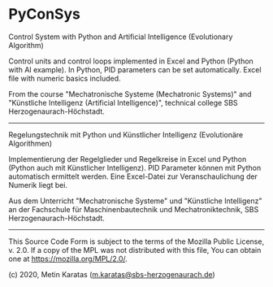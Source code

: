 # PyConSys
Control System with Python and Artificial Intelligence (Evolutionary Algorithm)

Control units and control loops implemented in Excel and Python (Python with AI example). In Python, PID parameters can be set automatically. Excel file with numeric basics included.

From the course "Mechatronische Systeme (Mechatronic Systems)" and "Künstliche Intelligenz (Artificial Intelligence)", technical college SBS Herzogenaurach-Höchstadt.
___________________________________________________________________________________________

Regelungstechnik mit Python und Künstlicher Intelligenz (Evolutionäre Algorithmen)

Implementierung der Regelglieder und Regelkreise in Excel und Python (Python auch mit Künstlicher Intelligenz). PID Parameter können mit Python automatisch ermittelt werden. Eine Excel-Datei zur Veranschaulichung der Numerik liegt bei.

Aus dem Unterricht "Mechatronische Systeme" und "Künstliche Intelligenz" an der Fachschule für Maschinenbautechnik und Mechatroniktechnik, SBS Herzogenaurach-Höchstadt.

___________________________________________________________________________________________

This Source Code Form is subject to the terms of the Mozilla Public
License, v. 2.0. If a copy of the MPL was not distributed with this
file, You can obtain one at https://mozilla.org/MPL/2.0/.

(c) 2020, Metin Karatas (m.karatas@sbs-herzogenaurach.de)


